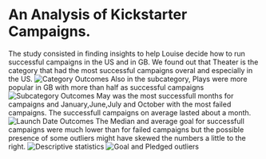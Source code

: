 # An Analysis of Kickstarter Campaigns.
The study consisted in finding insights to help Louise decide how to run successful campaigns in the US and in GB.
We found out that Theater is the category that had the most successful campaigns overal and especially in the US.
![Category Outcomes](https://user-images.githubusercontent.com/97865472/156702787-a49fce0f-cd1d-4bae-bc3f-a7889eb07687.png)
Also in the subcategory, Plays were more popular in GB with more than half as successful campaigns
![Subcategory Outcomes](https://user-images.githubusercontent.com/97865472/156703498-e54d8cdd-d6b4-4522-895d-1cc525a8ec8f.png)
May was the most successfull months for campaigns and January,June,July and October with the most failed campaigns. The successfull campaigns on average lasted about a month.
![Launch Date Outcomes](https://user-images.githubusercontent.com/97865472/156703736-7aa00b51-d2a2-47d7-b7fb-d11f693a86cb.png)
The Median and average goal for successfull campaigns were much lower than for failed campaigns but the possible presence of some outliers might have skewed the numbers a little to the right.
![Descriptive statistics](https://user-images.githubusercontent.com/97865472/156705057-63518686-2b76-414a-b091-0193fd71027c.png)
![Goal and Pledged outliers](https://user-images.githubusercontent.com/97865472/156705586-1c52106c-906b-405c-b4e6-a049b25ce63f.png)
